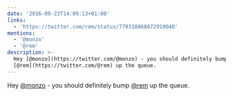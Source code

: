```yaml
---
date: '2016-09-23T14:09:13+01:00'
links:
  - 'https://twitter.com/rem/status/779310868072919040'
mentions:
  - '@monzo'
  - '@rem'
description: >-
  Hey [@monzo](https://twitter.com/@monzo) - you should definitely bump
  [@rem](https://twitter.com/@rem) up the queue.
---
```

Hey [@monzo](https://twitter.com/@monzo) - you should definitely bump [@rem](https://twitter.com/@rem) up the queue. 
